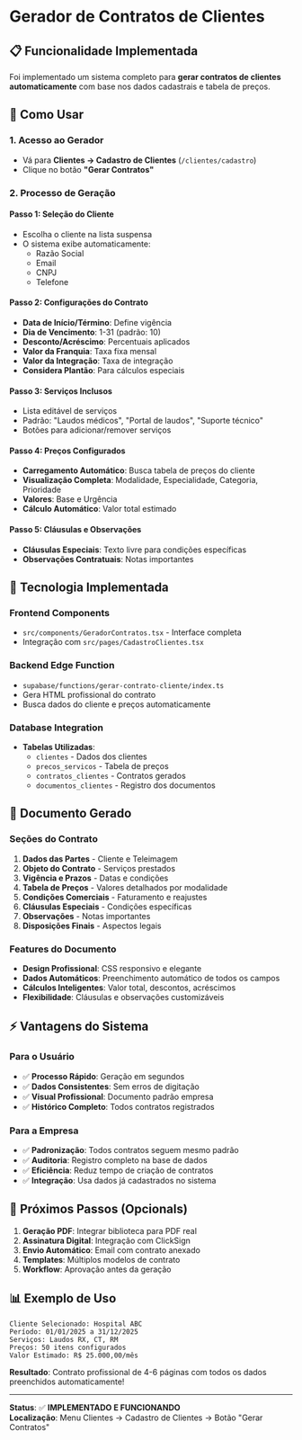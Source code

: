 # Gerador de Contratos de Clientes

## 📋 Funcionalidade Implementada

Foi implementado um sistema completo para **gerar contratos de clientes automaticamente** com base nos dados cadastrais e tabela de preços.

## 🚀 Como Usar

### 1. Acesso ao Gerador
- Vá para **Clientes → Cadastro de Clientes** (`/clientes/cadastro`)
- Clique no botão **"Gerar Contratos"**

### 2. Processo de Geração

#### **Passo 1: Seleção do Cliente**
- Escolha o cliente na lista suspensa
- O sistema exibe automaticamente:
  - Razão Social
  - Email
  - CNPJ
  - Telefone

#### **Passo 2: Configurações do Contrato**
- **Data de Início/Término**: Define vigência
- **Dia de Vencimento**: 1-31 (padrão: 10)
- **Desconto/Acréscimo**: Percentuais aplicados
- **Valor da Franquia**: Taxa fixa mensal
- **Valor da Integração**: Taxa de integração
- **Considera Plantão**: Para cálculos especiais

#### **Passo 3: Serviços Inclusos**
- Lista editável de serviços
- Padrão: "Laudos médicos", "Portal de laudos", "Suporte técnico"
- Botões para adicionar/remover serviços

#### **Passo 4: Preços Configurados**
- **Carregamento Automático**: Busca tabela de preços do cliente
- **Visualização Completa**: Modalidade, Especialidade, Categoria, Prioridade
- **Valores**: Base e Urgência
- **Cálculo Automático**: Valor total estimado

#### **Passo 5: Cláusulas e Observações**
- **Cláusulas Especiais**: Texto livre para condições específicas
- **Observações Contratuais**: Notas importantes

## 🔧 Tecnologia Implementada

### **Frontend Components**
- `src/components/GeradorContratos.tsx` - Interface completa
- Integração com `src/pages/CadastroClientes.tsx`

### **Backend Edge Function**
- `supabase/functions/gerar-contrato-cliente/index.ts`
- Gera HTML profissional do contrato
- Busca dados do cliente e preços automaticamente

### **Database Integration**
- **Tabelas Utilizadas**:
  - `clientes` - Dados dos clientes
  - `precos_servicos` - Tabela de preços
  - `contratos_clientes` - Contratos gerados
  - `documentos_clientes` - Registro dos documentos

## 📄 Documento Gerado

### **Seções do Contrato**
1. **Dados das Partes** - Cliente e Teleimagem
2. **Objeto do Contrato** - Serviços prestados
3. **Vigência e Prazos** - Datas e condições
4. **Tabela de Preços** - Valores detalhados por modalidade
5. **Condições Comerciais** - Faturamento e reajustes
6. **Cláusulas Especiais** - Condições específicas
7. **Observações** - Notas importantes
8. **Disposições Finais** - Aspectos legais

### **Features do Documento**
- **Design Profissional**: CSS responsivo e elegante
- **Dados Automáticos**: Preenchimento automático de todos os campos
- **Cálculos Inteligentes**: Valor total, descontos, acréscimos
- **Flexibilidade**: Cláusulas e observações customizáveis

## ⚡ Vantagens do Sistema

### **Para o Usuário**
- ✅ **Processo Rápido**: Geração em segundos
- ✅ **Dados Consistentes**: Sem erros de digitação
- ✅ **Visual Profissional**: Documento padrão empresa
- ✅ **Histórico Completo**: Todos contratos registrados

### **Para a Empresa**
- ✅ **Padronização**: Todos contratos seguem mesmo padrão
- ✅ **Auditoria**: Registro completo na base de dados
- ✅ **Eficiência**: Reduz tempo de criação de contratos
- ✅ **Integração**: Usa dados já cadastrados no sistema

## 🎯 Próximos Passos (Opcionals)

1. **Geração PDF**: Integrar biblioteca para PDF real
2. **Assinatura Digital**: Integração com ClickSign
3. **Envio Automático**: Email com contrato anexado
4. **Templates**: Múltiplos modelos de contrato
5. **Workflow**: Aprovação antes da geração

## 📊 Exemplo de Uso

```
Cliente Selecionado: Hospital ABC
Período: 01/01/2025 a 31/12/2025
Serviços: Laudos RX, CT, RM
Preços: 50 itens configurados
Valor Estimado: R$ 25.000,00/mês
```

**Resultado**: Contrato profissional de 4-6 páginas com todos os dados preenchidos automaticamente!

---

**Status**: ✅ **IMPLEMENTADO E FUNCIONANDO**  
**Localização**: Menu Clientes → Cadastro de Clientes → Botão "Gerar Contratos"